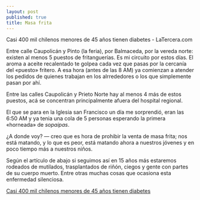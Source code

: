 ```yaml
---
layout: post
published: true
title: Masa frita
---
```


Casi 400 mil chilenos menores de 45 años tienen diabetes - LaTercera.com

Entre calle Caupolicán y Pinto (la feria), por Balmaceda, por la vereda norte: existen al menos 5 puestos de
fritanguerías. Es mi circuito por estos días. El aroma a aceite recalentado te golpea cada vez que pasas por
la cercanía del «puesto» fritero. A esa hora (antes de las 8 AM) ya comienzan a atender los pedidos de quienes
trabajan en los alrrededores o los que simplemente pasan por ahí.

Entre las calles Caupolicán y Prieto Norte hay al menos 4 más de estos puestos, acá se concentran
principalmente afuera del hospital regional.

El que se para en la Iglesia san Francisco un día me sorprendió, eran las 6:50 AM y ya tenia una cola de
5 personas esperando la primera «horneada» de _sopaipas_.

¿A donde voy? — creo que es hora de prohibir la venta de masa frita; nos está matando, y lo que es peor, está
matando ahora a nuestros jóvenes y en poco tiempo más a nuestros niños.

Según el artículo de abajo si seguimos así en 15 años más estaremos rodeados de mutilados, trasplantados de
riñón, ciegos y gente con partes de su cuerpo muerto. Entre otras muchas cosas que ocasiona esta enfermedad
silenciosa. 

[Casi 400 mil chilenos menores de 45 años tienen diabetes][link]

[link]:http://www.latercera.com/noticia/casi-400-mil-chilenos-menores-45-anos-tienen-diabetes/
